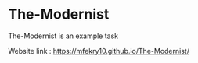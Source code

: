 # The-Modernist
The-Modernist is an example task

Website link : https://mfekry10.github.io/The-Modernist/
